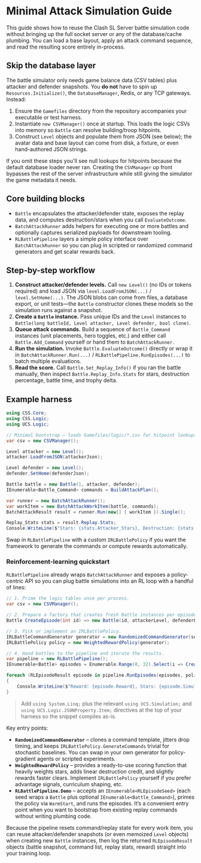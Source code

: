 # Minimal Attack Simulation Guide

This guide shows how to reuse the Clash SL Server battle simulation code without
bringing up the full socket server or any of the database/cache plumbing. You can
load a base layout, apply an attack command sequence, and read the resulting
score entirely in-process.

## Skip the database layer

The battle simulator only needs game balance data (CSV tables) plus attacker and
defender snapshots. You **do not** have to spin up `Resources.Initialize()`, the
`DatabaseManager`, Redis, or any TCP gateways. Instead:

1. Ensure the `Gamefiles` directory from the repository accompanies your
   executable or test harness.
2. Instantiate `new CSVManager()` once at startup. This loads the logic CSVs into
   memory so `Battle` can resolve building/troop hitpoints.
3. Construct `Level` objects and populate them from JSON (see below); the avatar
   data and base layout can come from disk, a fixture, or even hand-authored
   JSON strings.

If you omit these steps you'll see null lookups for hitpoints because the
default database loader never ran. Creating the `CSVManager` up front bypasses
the rest of the server infrastructure while still giving the simulator the game
metadata it needs.

## Core building blocks

* `Battle` encapsulates the attacker/defender state, exposes the replay data,
  and computes destruction/stars when you call `EvaluateOutcome`.
* `BatchAttackRunner` adds helpers for executing one or more battles and
  optionally captures serialized payloads for downstream tooling.
* `RLBattlePipeline` layers a simple policy interface over `BatchAttackRunner`
  so you can plug in scripted or randomized command generators and get scalar
  rewards back.

## Step-by-step workflow

1. **Construct attacker/defender levels.** Call `new Level()` (no IDs or tokens
   required) and load JSON via `level.LoadFromJSON(...)` / `level.SetHome(...)`.
   The JSON blobs can come from files, a database export, or unit tests—the
   `Battle` constructor clones these models so the simulation runs against a
   snapshot.
2. **Create a `Battle` instance.** Pass unique IDs and the `Level` instances to
   `Battle(long battleId, Level attacker, Level defender, bool clone)`.
3. **Queue attack commands.** Build a sequence of `Battle_Command` instances
   (unit placements, hero toggles, etc.) and either call `Battle.Add_Command`
   yourself or hand them to `BatchAttackRunner`.
4. **Run the simulation.** Invoke `Battle.EvaluateOutcome()` directly or wrap
   it in `BatchAttackRunner.Run(...)` / `RLBattlePipeline.RunEpisodes(...)` to
   batch multiple evaluations.
5. **Read the score.** Call `Battle.Set_Replay_Info()` if you ran the battle
   manually, then inspect `Battle.Replay_Info.Stats` for stars, destruction
   percentage, battle time, and trophy delta.

## Example harness

```csharp
using CSS.Core;
using CSS.Logic;
using UCS.Logic;

// Minimal bootstrap – loads Gamefiles/logic/*.csv for hitpoint lookups.
var csv = new CSVManager();

Level attacker = new Level();
attacker.LoadFromJSON(attackerJson);

Level defender = new Level();
defender.SetHome(defenderJson);

Battle battle = new Battle(1, attacker, defender);
IEnumerable<Battle_Command> commands = BuildAttackPlan();

var runner = new BatchAttackRunner();
var workItem = new BatchAttackWorkItem(battle, commands);
BatchAttackResult result = runner.Run(new[] { workItem }).Single();

Replay_Stats stats = result.Replay.Stats;
Console.WriteLine($"Stars: {stats.Attacker_Stars}, Destruction: {stats.Destruction_Percentate}%");
```

Swap in `RLBattlePipeline` with a custom `IRLBattlePolicy` if you want the
framework to generate the commands or compute rewards automatically.

### Reinforcement-learning quickstart

`RLBattlePipeline` already wraps `BatchAttackRunner` and exposes a
policy-centric API so you can plug battle simulations into an RL loop with a
handful of lines:

```csharp
// 1. Prime the logic tables once per process.
var csv = new CSVManager();

// 2. Prepare a factory that creates fresh Battle instances per episode.
Battle CreateEpisode(int id) => new Battle(id, attackerLevel, defenderLevel);

// 3. Pick or implement an IRLBattlePolicy.
IRLBattleCommandGenerator generator = new RandomizedCommandGenerator(seedCommands, seed: 42);
IRLBattlePolicy policy = new WeightedRewardPolicy(generator);

// 4. Hand battles to the pipeline and iterate the results.
var pipeline = new RLBattlePipeline();
IEnumerable<Battle> episodes = Enumerable.Range(0, 32).Select(i => CreateEpisode(i + 1));

foreach (RLEpisodeResult episode in pipeline.RunEpisodes(episodes, policy))
{
    Console.WriteLine($"Reward: {episode.Reward}, Stars: {episode.Simulation.Replay.Stats.Attacker_Stars}");
}
```

> Add `using System.Linq;` plus the relevant `using UCS.Simulation;` and
> `using UCS.Logic.JSONProperty.Item;` directives at the top of your harness so
> the snippet compiles as-is.

Key entry points:

* **`RandomizedCommandGenerator`** – clones a command template, jitters drop
  timing, and keeps `IRLBattlePolicy.GenerateCommands` trivial for stochastic
  baselines. You can swap in your own generator for policy-gradient agents or
  scripted experiments.
* **`WeightedRewardPolicy`** – provides a ready-to-use scoring function that
  heavily weights stars, adds linear destruction credit, and slightly rewards
  faster clears. Implement `IRLBattlePolicy` yourself if you prefer advantage
  signals, curriculum shaping, etc.
* **`RLBattlePipeline.Demo`** – accepts an `IEnumerable<RLEpisodeSeed>` (each seed
  wraps a `Battle` plus optional `IEnumerable<Battle_Command>`), primes the
  policy via `WarmStart`, and runs the episodes. It’s a convenient entry point
  when you want to bootstrap from existing replay commands without writing
  plumbing code.

Because the pipeline resets command/replay state for every work item, you can
reuse attacker/defender snapshots (or even memoized `Level` objects) when
creating new `Battle` instances, then log the returned `RLEpisodeResult` objects
(battle snapshot, command list, replay stats, reward) straight into your
training loop.
